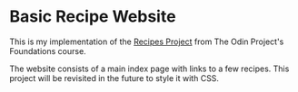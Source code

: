 # Basic Recipe Website

This is my implementation of the
[Recipes Project](https://www.theodinproject.com/lessons/foundations-recipes)
from The Odin Project's Foundations course.

The website consists of a main index page with links to a few recipes. This
project will be revisited in the future to style it with CSS.
